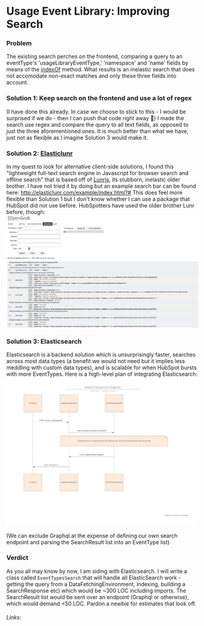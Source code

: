 # Usage Event Library: Improving Search

### Problem
The existing search perches on the frontend, comparing a query to an eventType's 'usageLibraryEventType,' 'namespace' and 'name' fields by means of the [indexOf][df1] method. What results is an inelastic search that does not accomodate non-exact matches and only these three fields into account. 

### Solution 1: Keep search on the frontend and use a lot of regex
(I have done this already. In case we choose to stick to this - I would be surprised if we do - then I can push that code right away :rocket:)
I made the search use regex and compare the query to all text fields, as opposed to just the three aforementioned ones. It is much better than what we have, just not as flexible as I imagine Solution 3 would make it. 

### Solution 2: [Elasticlunr][df2]
In my quest to look for alternative client-side solutions, I found this "lightweight full-text search engine in Javascript for browser search and offline search" that is based off of [Lunrjs][df3], its stubborn, inelastic older brother. I have not tried it by doing but an example search bar can be found here: http://elasticlunr.com/example/index.html?#
This does feel more flexible than Solution 1 but I don't know whether I can use a package that 
HubSpot did not use before. HubSpotters have used the older brother Lunr before, though:
![alt text](https://github.com/smellslikekeenspirit/jalgorithms/blob/master/Screen%20Shot%202020-02-10%20at%205.23.50%20PM.png)


### Solution 3: Elasticsearch 
Elasticsearch is a backend solution which is unsurprisingly faster, searches across most data types (a benefit we would not need but it implies less meddling with custom data types), and is scalable for when HubSpot bursts with more EventTypes.
Here is a high-level plan of integrating Elasticsearch: 
![alt text](https://github.com/smellslikekeenspirit/jalgorithms/blob/master/Search%20Sequence%20Diagram%20(1).png)

(We can exclude Graphql at the expense of defining our own search endpoint and parsing the SearchResult list into an EventType list)


### Verdict
As you all may know by now, I am siding with Elasticsearch. I will write a class called ```EventTypesSearch``` that will handle all ElasticSearch work - getting the query from a DataFetchingEnvironment, indexing, building a SearchResponse etc) which would be ~300 LOC including imports. The SearchResult list would be sent over an endpoint (Graphql or otherwise), which would demand <50 LOC. Pardon a newbie for estimates that look off.

###### Links:
   [df1]: <https://developer.mozilla.org/en-US/docs/Web/JavaScript/Reference/Global_Objects/String/indexOf>
   [df2]: [<http://elasticlunr.com/>]
   [df3]: [<http://lunrjs.com/>]

